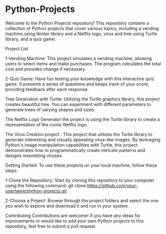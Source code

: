 # Python-Projects
Welcome to the Python Projects repository! This repository contains a collection of Python projects that cover various topics, including a vending machine,using tkinter library and a Netflix logo, virus and tree using Turtle library, and a quiz game.

Project List

1-Vending Machine:
This project simulates a vending machine, allowing users to select items and make purchases. The program calculates the total cost and provides change if necessary.

2-Quiz Game:
Have fun testing your knowledge with this interactive quiz game. It presents a series of questions and keeps track of your score, providing feedback after each response.

Tree Generation with Turtle: 
Utilizing the Turtle graphics library, this project creates beautiful tree. You can experiment with different parameters to generate trees of varying shapes and sizes.

The Netflix Logo Generator
the project is using the Turtle library to create a representation of the iconic Netflix logo.


The Virus Creation project :
This project that utilizes the Turtle library to generate interesting and visually appealing virus-like images. By leveraging Python's image manipulation capabilities with Turtle, this project demonstrates how to programmatically create intricate patterns and designs resembling viruses.

Getting Started:
To use these projects on your local machine, follow these steps:

1-Clone the Repository:
Start by cloning this repository to your computer using the following command:
git clone https://github.com/your-username/python-projects.git

2-Choose a Project:
Browse through the project folders and select the one you wish to explore and download it and run in your system.

Contributing
Contributions are welcome! If you have any ideas for improvements or would like to add your own Python projects to this repository, feel free to submit a pull request.

